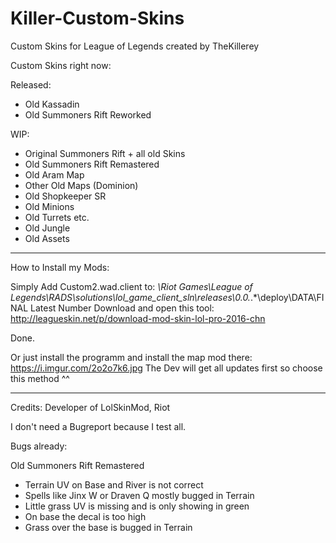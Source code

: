 # Killer-Custom-Skins
Custom Skins for League of Legends created by TheKillerey

Custom Skins right now:

Released:
- Old Kassadin
- Old Summoners Rift Reworked

WIP:
- Original Summoners Rift + all old Skins
- Old Summoners Rift Remastered
- Old Aram Map
- Other Old Maps (Dominion)
- Old Shopkeeper SR
- Old Minions
- Old Turrets etc.
- Old Jungle
- Old Assets

----------------------------------------------------------------------------------------

How to Install my Mods:

Simply Add Custom2.wad.client to:  *\Riot Games\League of Legends\RADS\solutions\lol_game_client_sln\releases\0.0.*.*\deploy\DATA\FINAL
                                                                                                             Latest Number
Download and open this tool: http://leagueskin.net/p/download-mod-skin-lol-pro-2016-chn

Done.

Or just install the programm and install the map mod there: https://i.imgur.com/2o2o7k6.jpg
The Dev will get all updates first so choose this method ^^

----------------------------------------------------------------------------------------

Credits: Developer of LolSkinMod, Riot

I don't need a Bugreport because I test all.

Bugs already: 

Old Summoners Rift Remastered
- Terrain UV on Base and River is not correct
- Spells like Jinx W or Draven Q mostly bugged in Terrain
- Little grass UV is missing and is only showing in green
- On base the decal is too high
- Grass over the base is bugged in Terrain
